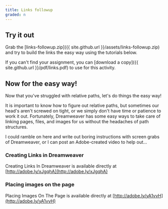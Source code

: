 ```yaml
---
title: Links followup
graded: n
---
```


## Try it out

Grab the [links-followup.zip]({{ site.github.url }}/assets/links-followup.zip) and try to
build the links the easy way using the tutorials below.

If you can't find your assignment, you can [download a
copy]({{ site.github.url }}/pdf/links.pdf) to use for this activity.

## Now for the easy way!

Now that you've struggled with relative paths, let's do things the easy
way!

It is important to know how to figure out relative paths, but sometimes
our head's aren't screwed on tight, or we simply don't have time or
patience to work it out. Fortunately, Dreamweaver has some easy ways to
take care of linking pages, files, and images for us without the
headaches of path structures.

I could ramble on here and write out boring instructions with screen
grabs of Dreamweaver, or I can post an Adobe-created video to help out…

### Creating Links in Dreamweaver

Creating Links In Dreamweaver is available directly at
[http://adobe.ly/xJgqhA](http://adobe.ly/xJgqhA)

### Placing images on the page

Placing Images On The Page is available directly at
[http://adobe.ly/yA1vvH](http://adobe.ly/yA1vvH)